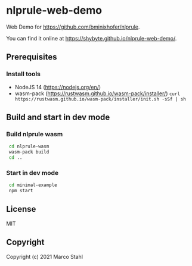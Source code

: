 # nlprule-web-demo
Web Demo for https://github.com/bminixhofer/nlprule.

You can find it online at https://shybyte.github.io/nlprule-web-demo/.

## Prerequisites

### Install tools

* NodeJS 14 (https://nodejs.org/en/)
* wasm-pack (https://rustwasm.github.io/wasm-pack/installer/)
  `curl https://rustwasm.github.io/wasm-pack/installer/init.sh -sSf | sh`

## Build and start in dev mode

### Build nlprule wasm

```bash
 cd nlprule-wasm
 wasm-pack build
 cd ..
```

### Start in dev mode

```bash
 cd minimal-example
 npm start
```


## License

MIT

## Copyright

Copyright (c) 2021 Marco Stahl